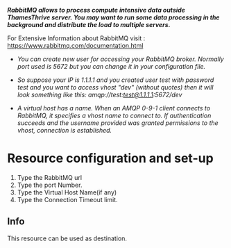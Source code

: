 ***RabbitMQ allows to process compute intensive data outside ThamesThrive server. You may want to run some data processing in
the background and distribute the load to multiple servers.***

For Extensive Information about RabbitMQ visit : https://www.rabbitmq.com/documentation.html

- _You can create new user for accessing your RabbitMQ broker. Normally port used is 5672 but you can change it in your configuration file._

- _So suppose your IP is 1.1.1.1 and you created user test with password test and you want to access vhost "dev" (without quotes) then it will look something like this:
amqp://test:test@1.1.1.1:5672/dev_

- _A virtual host has a name. When an AMQP 0-9-1 client connects to RabbitMQ, it specifies a vhost name to connect to. If authentication succeeds and the username provided was granted permissions to the vhost, connection is established._

# Resource configuration and set-up

1. Type the RabbitMQ url
2. Type the port Number.
3. Type the Virtual Host Name(if any)
4. Type the Connection Timeout limit.

## Info

This resource can be used as destination.
